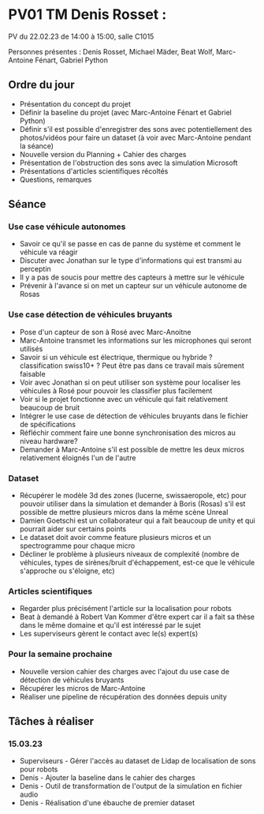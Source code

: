 # PV01 TM Denis Rosset :
PV du 22.02.23 de 14:00 à 15:00, salle C1015

Personnes présentes : Denis Rosset, Michael Mäder, Beat Wolf, Marc-Antoine Fénart, Gabriel Python
## Ordre du jour
- Présentation du concept du projet
- Définir la baseline du projet (avec Marc-Antoine Fénart et Gabriel Python)
- Définir s'il est possible d'enregistrer des sons avec potentiellement des photos/vidéos pour faire un dataset (à voir avec Marc-Antoine pendant la séance)
- Nouvelle version du Planning + Cahier des charges
- Présentation de l'obstruction des sons avec la simulation Microsoft
- Présentations d'articles scientifiques récoltés
- Questions, remarques

## Séance 

### Use case véhicule autonomes
- Savoir ce qu'il se passe en cas de panne du système et comment le véhicule va réagir
- Discuter avec Jonathan sur le type d'informations qui est transmi au perceptin
- Il y a pas de soucis pour mettre des capteurs à mettre sur le véhicule
- Prévenir à l'avance si on met un capteur sur un véhicule autonome de Rosas

### Use case détection de véhicules bruyants
- Pose d'un capteur de son à Rosé avec Marc-Anoitne
- Marc-Antoine transmet les informations sur les microphones qui seront utilisés
- Savoir si un véhicule est électrique, thermique ou hybride ? classification swiss10+ ? Peut être pas dans ce travail mais sûrement faisable
- Voir avec Jonathan si on peut utiliser son système pour localiser les véhicules à Rosé pour pouvoir les classifier plus facilement
- Voir si le projet fonctionne avec un véhicule qui fait relativement beaucoup de bruit
- Intégrer le use case de détection de véhicules bruyants dans le fichier de spécifications
- Réfléchir comment faire une bonne synchronisation des micros au niveau hardware?
- Demander à Marc-Antoine s'il est possible de mettre les deux micros relativement éloignés l'un de l'autre

### Dataset
- Récupérer le modèle 3d des zones (lucerne, swissaeropole, etc) pour pouvoir utiliser dans la simulation et demander à Boris (Rosas) s'il est possible de mettre plusieurs micros dans la même scène Unreal
- Damien Goetschi est un collaborateur qui a fait beaucoup de unity et qui pourrait aider sur certains points
- Le dataset doit avoir comme feature plusieurs micros et un spectrogramme pour chaque micro
- Décliner le problème à plusieurs niveaux de complexité (nombre de véhicules, types de sirènes/bruit d'échappement, est-ce que le véhicule s'approche ou s'éloigne, etc)

### Articles scientifiques
- Regarder plus précisément l'article sur la localisation pour robots
- Beat à demandé à Robert Van Kommer d'être expert car il a fait sa thèse dans le même domaine et qu'il est intéressé par le sujet
- Les superviseurs gèrent le contact avec le(s) expert(s)

### Pour la semaine prochaine
- Nouvelle version cahier des charges avec l'ajout du use case de détection de véhicules bruyants
- Récupérer les micros de Marc-Antoine
- Réaliser une pipeline de récupération des données depuis unity

## Tâches à réaliser
### 15.03.23
- Superviseurs - Gérer l'accès au dataset de Lidap de localisation de sons pour robots
- Denis - Ajouter la baseline dans le cahier des charges
- Denis - Outil de transformation de l'output de la simulation en fichier audio
- Denis - Réalisation d'une ébauche de premier dataset
